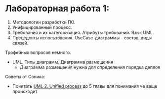 # Лабораторная работа 1: 

1. Методологии разработки ПО. 
2. Унифицированный процесс.
3. Требования и их категоризация. Атрибуты требований.
Язык UML.
4. Прецеденты использования. UseCase-диаграммы - состав, виды связей.

Трофейных вопросов немного.

- UML. Типы диаграмм. Диаграмма размещения
    - Диаграмма размещения нужна для определения 
    порядка деплоя
      
Советы от Соника:
- Почитать [UML 2. Unified process](https://picloud.pw/media/resources/posts/2018/02/20/UML_2_%D0%B8_%D1%83%D0%BD%D0%B8%D1%84%D0%B8%D1%86%D0%B8%D1%80%D0%BE%D0%B2%D0%B0%D0%BD%D0%BD%D1%8B%D0%B9_%D0%BF%D1%80%D0%BE%D1%86%D0%B5%D1%81%D1%81.pdf) 
  до 5 главы для понимания че ваще происходит
